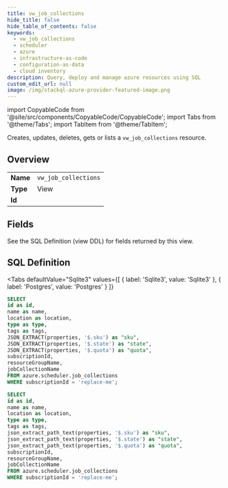 ```yaml
--- 
title: vw_job_collections
hide_title: false
hide_table_of_contents: false
keywords:
  - vw_job_collections
  - scheduler
  - azure
  - infrastructure-as-code
  - configuration-as-data
  - cloud inventory
description: Query, deploy and manage azure resources using SQL
custom_edit_url: null
image: /img/stackql-azure-provider-featured-image.png
---
```


import CopyableCode from '@site/src/components/CopyableCode/CopyableCode';
import Tabs from '@theme/Tabs';
import TabItem from '@theme/TabItem';

Creates, updates, deletes, gets or lists a <code>vw_job_collections</code> resource.

## Overview
<table><tbody>
<tr><td><b>Name</b></td><td><code>vw_job_collections</code></td></tr>
<tr><td><b>Type</b></td><td>View</td></tr>
<tr><td><b>Id</b></td><td><CopyableCode code="azure.scheduler.vw_job_collections" /></td></tr>
</tbody></table>

## Fields

See the SQL Definition (view DDL) for fields returned by this view.

## SQL Definition

<Tabs
defaultValue="Sqlite3"
values={[
{ label: 'Sqlite3', value: 'Sqlite3' },
{ label: 'Postgres', value: 'Postgres' }
]}
>
<TabItem value="Sqlite3">

```sql
SELECT
id as id,
name as name,
location as location,
type as type,
tags as tags,
JSON_EXTRACT(properties, '$.sku') as "sku",
JSON_EXTRACT(properties, '$.state') as "state",
JSON_EXTRACT(properties, '$.quota') as "quota",
subscriptionId,
resourceGroupName,
jobCollectionName
FROM azure.scheduler.job_collections
WHERE subscriptionId = 'replace-me';
```

</TabItem>
<TabItem value="Postgres">

```sql
SELECT
id as id,
name as name,
location as location,
type as type,
tags as tags,
json_extract_path_text(properties, '$.sku') as "sku",
json_extract_path_text(properties, '$.state') as "state",
json_extract_path_text(properties, '$.quota') as "quota",
subscriptionId,
resourceGroupName,
jobCollectionName
FROM azure.scheduler.job_collections
WHERE subscriptionId = 'replace-me';
```

</TabItem>
</Tabs>
